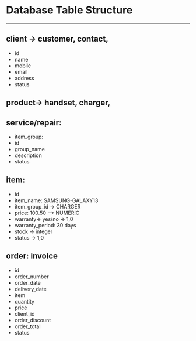 
# Database Table Structure
 -------------------------------
 
 ## client -> customer, contact,
 - id
 - name
 - mobile
 - email
 - address 
 - status
 
 ## product-> handset, charger, 
 ## service/repair: 
 
-  item_group:
- id
- group_name
- description
- status
 
 ## item: 
 - id
 - item_name: SAMSUNG-GALAXY13
 - item_group_id -> CHARGER
 - price: 100.50 --> NUMERIC
 - warranty-> yes/no -> 1,0
 - warranty_period: 30 days
 - stock -> integer
 - status -> 1,0
 
 
 ## order: invoice
 - id
 - order_number
 - order_date
 - delivery_date
 - item
 - quantity
 - price
 - client_id
 - order_discount
 - order_total
 - status
